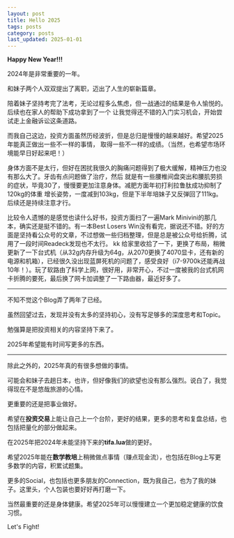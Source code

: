 ```yaml
---
layout: post
title: Hello 2025
tags: posts
category: posts
last_updated: 2025-01-01
---
```


**Happy New Year!!!**


2024年是非常重要的一年。

和妹子两个人双双提出了离职，迈出了人生的崭新篇章。

陪着妹子坚持考完了法考，无论过程多么焦虑，但一战通过的结果是令人愉悦的。后续也在家人的帮助下成功拿到了一个
让我觉得还不错的入门实习机会，开始尝试走上金融诉讼这条道路。

而我自己这边，投资方面虽然历经波折，但是总归是慢慢的越来越好。希望2025年能真正做出一些不一样的事情，
取得一些不一样的成绩。（当然，也希望市场环境能早日好起来吧！）

身体方面不是太行，但好在困扰我很久的胸痛问题得到了极大缓解，精神压力也没有那么大了。牙齿有点问题做了治疗，然后
就是有一些腰椎间盘突出和腰肌劳损的症状，毕竟30了，慢慢要更加注意身体。减肥方面年初打利拉鲁肽成功抑制了120kg的体重
增长姿势，一度减到103kg，但是下半年培妹子又反弹回了111kg。后续还是持续注意才行。

比较令人遗憾的是感觉也读什么好书，投资方面扫了一遍Mark Minivini的那几本，确实还是挺不错的。有一本Best Losers Win没有看完，据说还不错。好的方面是坚持看公众号的文章，不过想做一些归档整理，但是总是被公众号给折腾，试用了一段时间Readeck发现也不太行。
kk
给家里收拾了一下，更换了布局，稍微更新了一下台式机（从32g内存升级为64g，从2070更换了4070显卡，还有新的电源和机箱），已经很久没出现蓝屏死机的问题了，感受良好（i7-9700k还能再战10年！）。玩了软路由了科学上网，很好用，非常开心，不过一度被我的台式机网卡折腾的要死，最后换了网卡加调整了一下路由器，最近好多了。

---

不知不觉这个Blog弄了两年了已经。

虽然回望过去，发现并没有太多的坚持初心，没有写足够多的深度思考和Topic。

勉强算是把投资相关的内容坚持下来了。

2025年希望能有时间写更多的东西。

---

除此之外的，2025年真的有很多想做的事情。

可能会和妹子去趟日本，也许，但好像我们的欲望也没有那么强烈。说白了，我觉得现在不是悠哉旅游的心情。

更重要的还是把事业做好。

希望在**投资交易**上能让自己上一个台阶，更好的结果，更多的思考和复盘总结，也包括把量化的部分做起来。

在2025年把2024年未能坚持下来的**tifa.lua**做的更好。

希望2025年能在**数学教培**上稍微做点事情（赚点现金流），也包括在Blog上写更多数学的内容，积累试题集。

更多的Social，也包括也更多朋友的Connection，既为我自己，也为了我的妹子。这里头，个人包装也要好好再打磨一下。

当然最重要的还是身体健康。希望2025年可以慢慢建立一个更加稳定健康的饮食习惯。

Let's Fight!